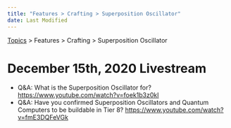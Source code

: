 ```yaml
---
title: "Features > Crafting > Superposition Oscillator"
date: Last Modified
---
```

[Topics](../../../topics.md) > Features > Crafting > Superposition Oscillator

# December 15th, 2020 Livestream
* Q&A: What is the Superposition Oscillator for? https://www.youtube.com/watch?v=foek1b3z0kI
* Q&A: Have you confirmed Superposition Oscillators and Quantum Computers to be buildable in Tier 8? https://www.youtube.com/watch?v=fmE3DQFeVGk
